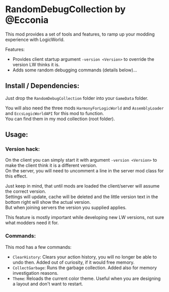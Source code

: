# RandomDebugCollection by @Ecconia

This mod provides a set of tools and features, to ramp up your modding experience with LogicWorld.

Features:
- Provides client startup argument `-version <Version>` to override the version LW thinks it is.
- Adds some random debugging commands (details below)...

## Install / Dependencies:

Just drop the `RandomDebugCollection` folder into your `GameData` folder.

You will also need the three mods `HarmonyForLogicWorld` and `AssemblyLoader` and `EccsLogicWorldAPI` for this mod to function.\
You can find them in my mod collection (root folder).

## Usage:

### Version hack:

On the client you can simply start it with argument `-version <Version>` to make the client think it is a different version.\
On the server, you will need to uncomment a line in the server mod class for this effect.

Just keep in mind, that until mods are loaded the client/server will assume the correct version.\
Settings will update, cache will be deleted and the little version text in the bottom right will show the actual version.\
But when joining servers the version you supplied applies.

This feature is mostly important while developing new LW versions, not sure what modders need it for.

### Commands:

This mod has a few commands:

- `ClearHistory`: Clears your action history, you will no longer be able to undo then. Added out of curiosity, if it would free memory.
- `CollectGarbage`: Runs the garbage collection. Added also for memory investigation reasons.
- `Theme`: Reloads the current color theme. Useful when you are designing a layout and don't want to restart.

